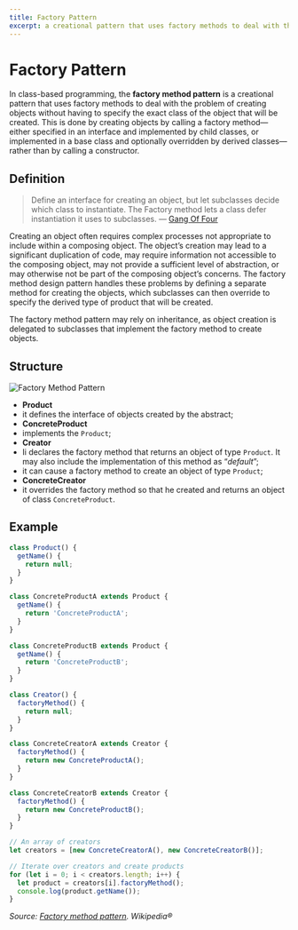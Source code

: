 ```yaml
---
title: Factory Pattern
excerpt: a creational pattern that uses factory methods to deal with the problem of creating objects without having to specify the exact class of the object that will be created
---
```


# Factory Pattern

In class-based programming, the **factory method pattern** is a creational pattern that uses factory methods to deal with the problem of creating objects without having to specify the exact class of the object that will be created. This is done by creating objects by calling a factory method—either specified in an interface and implemented by child classes, or implemented in a base class and optionally overridden by derived classes—rather than by calling a constructor.

## Definition

> Define an interface for creating an object, but let subclasses decide which class to instantiate. The Factory method lets a class defer instantiation it uses to subclasses.
> — [Gang Of Four](https://en.wikipedia.org/wiki/Gang_of_Four_(software))

Creating an object often requires complex processes not appropriate to include within a composing object. The object’s creation may lead to a significant duplication of code, may require information not accessible to the composing object, may not provide a sufficient level of abstraction, or may otherwise not be part of the composing object’s concerns. The factory method design pattern handles these problems by defining a separate method for creating the objects, which subclasses can then override to specify the derived type of product that will be created.

The factory method pattern may rely on inheritance, as object creation is delegated to subclasses that implement the factory method to create objects.

## Structure

![Factory Method Pattern](https://upload.wikimedia.org/wikipedia/ru/f/f0/FactoryMethodPattern.png)

- **Product**
 - it defines the interface of objects created by the abstract;
- **ConcreteProduct**
 - implements the `Product`;
- **Creator**
 - Ii declares the factory method that returns an object of type `Product`. It may also include the implementation of this method as “*default*”;
 - it can cause a factory method to create an object of type `Product`;
- **ConcreteCreator**
 - it overrides the factory method so that he created and returns an object of class `ConcreteProduct`.

## Example

```js
class Product() {
  getName() {
    return null;
  }
}

class ConcreteProductA extends Product {
  getName() {
    return 'ConcreteProductA';
  }
}

class ConcreteProductB extends Product {
  getName() {
    return 'ConcreteProductB';
  }
}

class Creator() {
  factoryMethod() {
    return null;
  }
}

class ConcreteCreatorA extends Creator {
  factoryMethod() {
    return new ConcreteProductA();
  }
}

class ConcreteCreatorB extends Creator {
  factoryMethod() {
    return new ConcreteProductB();
  }
}

// An array of creators
let creators = [new ConcreteCreatorA(), new ConcreteCreatorB()];

// Iterate over creators and create products
for (let i = 0; i < creators.length; i++) {
  let product = creators[i].factoryMethod();
  console.log(product.getName());
}
```

*Source: [Factory method pattern](https://en.wikipedia.org/wiki/Factory_method_pattern). Wikipedia®*
